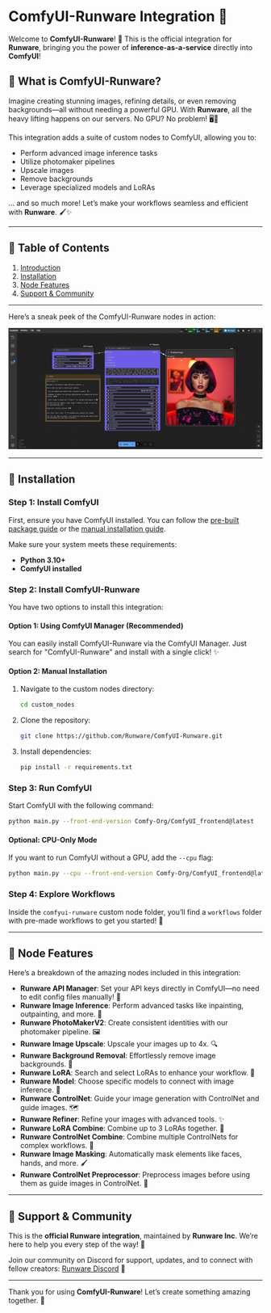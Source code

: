 # ComfyUI-Runware Integration 🚀

Welcome to **ComfyUI-Runware**! 🌟 This is the official integration for **Runware**, bringing you the power of **inference-as-a-service** directly into **ComfyUI**! 

## 🌟 What is ComfyUI-Runware?

Imagine creating stunning images, refining details, or even removing backgrounds—all without needing a powerful GPU. With **Runware**, all the heavy lifting happens on our servers. No GPU? No problem! 🖥️💨 

This integration adds a suite of custom nodes to ComfyUI, allowing you to:
- Perform advanced image inference tasks
- Utilize photomaker pipelines
- Upscale images
- Remove backgrounds
- Leverage specialized models and LoRAs

... and so much more! Let’s make your workflows seamless and efficient with **Runware**. 🖌️✨

---

## 📖 Table of Contents

1. [Introduction](#-what-is-comfyui-runware)
2. [Installation](#-installation)
3. [Node Features](#-node-features)
4. [Support & Community](#-support--community)

---

Here’s a sneak peek of the ComfyUI-Runware nodes in action:

![Screenshot](assets/screenshot.jpg)

---

## 🔧 Installation

### Step 1: Install ComfyUI

First, ensure you have ComfyUI installed. You can follow the [pre-built package guide](https://docs.comfy.org/get_started/pre_package) or the [manual installation guide](https://docs.comfy.org/get_started/manual_install).

Make sure your system meets these requirements:
- **Python 3.10+**
- **ComfyUI installed**

### Step 2: Install ComfyUI-Runware

You have two options to install this integration:

#### Option 1: Using ComfyUI Manager (Recommended)
You can easily install ComfyUI-Runware via the ComfyUI Manager. Just search for "ComfyUI-Runware" and install with a single click! ✨

#### Option 2: Manual Installation

1. Navigate to the custom nodes directory:
   ```bash
   cd custom_nodes
   ```

2. Clone the repository:
   ```bash
   git clone https://github.com/Runware/ComfyUI-Runware.git
   ```

3. Install dependencies:
   ```bash
   pip install -r requirements.txt
   ```

### Step 3: Run ComfyUI

Start ComfyUI with the following command:
```bash
python main.py --front-end-version Comfy-Org/ComfyUI_frontend@latest
```

#### Optional: CPU-Only Mode
If you want to run ComfyUI without a GPU, add the `--cpu` flag:
```bash
python main.py --cpu --front-end-version Comfy-Org/ComfyUI_frontend@latest
```

### Step 4: Explore Workflows
Inside the `comfyui-runware` custom node folder, you’ll find a `workflows` folder with pre-made workflows to get you started! 🚀

---

## 🧩 Node Features

Here’s a breakdown of the amazing nodes included in this integration:

- **Runware API Manager**: Set your API keys directly in ComfyUI—no need to edit config files manually! 🔑
- **Runware Image Inference**: Perform advanced tasks like inpainting, outpainting, and more. 🎨
- **Runware PhotoMakerV2**: Create consistent identities with our photomaker pipeline. 🖼️
- **Runware Image Upscale**: Upscale your images up to 4x. 🔍
- **Runware Background Removal**: Effortlessly remove image backgrounds. 🧹
- **Runware LoRA**: Search and select LoRAs to enhance your workflow. 📂
- **Runware Model**: Choose specific models to connect with image inference. 🤖
- **Runware ControlNet**: Guide your image generation with ControlNet and guide images. 🗺️
- **Runware Refiner**: Refine your images with advanced tools. ✨
- **Runware LoRA Combine**: Combine up to 3 LoRAs together. 🔗
- **Runware ControlNet Combine**: Combine multiple ControlNets for complex workflows. 🧩
- **Runware Image Masking**: Automatically mask elements like faces, hands, and more. 🖌️
- **Runware ControlNet Preprocessor**: Preprocess images before using them as guide images in ControlNet. 🔄

---

## 🤝 Support & Community

This is the **official Runware integration**, maintained by **Runware Inc**. We’re here to help you every step of the way! 💬

Join our community on Discord for support, updates, and to connect with fellow creators: [Runware Discord](https://discord.com/invite/aJ4UzvBqNU) 🎉

---

Thank you for using **ComfyUI-Runware**! Let’s create something amazing together. 🌟